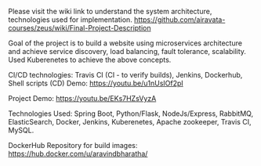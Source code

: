 Please visit the wiki link to understand the system architecture, technologies used for implementation.
https://github.com/airavata-courses/zeus/wiki/Final-Project-Description

Goal of the project is to build a website using microservices architecture and achieve service discovery, load balancing, fault tolerance, scalability. Used Kuberenetes to achieve the above concepts.

CI/CD technologies: Travis CI (CI - to verify builds), Jenkins, Dockerhub, Shell scripts (CD)
Demo: https://youtu.be/u1nUsIOf2pI

Project Demo: https://youtu.be/EKs7HZsVyzA

Technologies Used: Spring Boot, Python/Flask, NodeJs/Express, RabbitMQ, ElasticSearch, Docker, Jenkins, Kuberenetes, Apache zookeeper, Travis CI, MySQL.

DockerHub Repository for build images: https://hub.docker.com/u/aravindbharatha/
